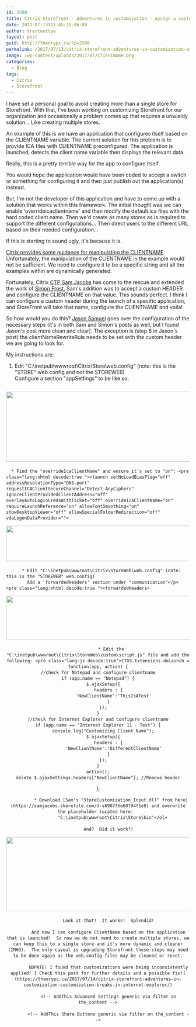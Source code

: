 ```yaml
---
id: 2508
title: Citrix Storefront - Adventures in customization - Assign a custom clientname to an application
date: 2017-07-13T11:45:25-06:00
author: trententtye
layout: post
guid: http://theorypc.ca/?p=2508
permalink: /2017/07/13/citrix-storefront-adventures-in-customization-assign-a-custom-clientname-to-an-application/
image: /wp-content/uploads/2017/07/ClientName.png
categories:
  - Blog
tags:
  - Citrix
  - Storefront
---
```

I have set a personal goal to avoid creating more than a single store for Storefront.  With that, I've been working on customizing Storefront for our organization and occasionally a problem comes up that requires a unwieldy solution...  Like creating multiple stores.

An example of this is we have an application that configures itself based on the CLIENTNAME variable.  The current solution for  this problem is to provide ICA files with CLIENTNAME preconfigured.  The application is launched, detects the client name variable then displays the relevant data.

Really, this is a pretty terrible way for the app to configure itself.

You would hope the application would have been coded to accept a switch or something for configuring it and then just publish out the application(s) instead.

But, I'm not the developer of this application and have to come up with a solution that works within this framework.  The initial thought was we can enable 'overrideicaclientname' and then modify the default.ica files with the hard coded client name.  Then we'd create as many stores as is required to support the different configurations...  Then direct users to the different URL based on their needed configuration...

If this is starting to sound ugly, it's because it is.

[Citrix provides some guidance for manipulating the CLIENTNAME](https://www.citrix.com/blogs/2015/07/01/rewriting-the-session-clientname-from-storefront/).  Unfortunately, the manipulation of the CLIENTNAME in the example would not be sufficient.  We need to configure it to be a specific string and all the examples within are dynamically generated.

Fortunately, Citrix [CTP Sam Jacobs](https://www.mycugc.org/blog/passing-parameters-to-&/xendesktop-by-rewriting-the-storefront-clientname) has come to the rescue and extended the work of [Simon Frost.](https://www.citrix.com/blogs/author/simonf/) Sam's addition was to accept a custom HEADER and configure the CLIENTNAME on that value.  This sounds perfect.  I think I can configure a custom header during the launch of a specific application, and StoreFront will take that name, configure the CLIENTNAME and voila!

So how would you do this?  [Jason Samuel](http://www.jasonsamuel.com/2017/03/02/how-to-rewrite-the-client-name-in-citrix-storefront-3-9-using-storefront-sdk/) goes over the configuration of the necessary steps (it's in both Sam and Simon's posts as well, but I found Jason's post more clean and clear).  The exception is (step 6 in Jason's post) the clientNameRewriteRule needs to be set with the custom header we are going to look for.

My instructions are:

  1. Edit "C:\inetpub\wwwroot\Citrix\Store\web.config" (note: this is the "STORE" web.config and not the STOREWEB)  
    Configure a section "appSettings" to be like so:</p> <pre class="lang:xhtml decode:true "><appSettings>
  <add key="clientNameRewriteRule" value="$H'NewClientName' " />
</appSettings></pre>
    
<img class="aligncenter size-full wp-image-2509" src="/wp-content/uploads/2017/07/Store_WebConfig.png" alt="" width="978" height="192" srcset="/wp-content/uploads/2017/07/Store_WebConfig.png 978w, /wp-content/uploads/2017/07/Store_WebConfig-300x59.png 300w, /wp-content/uploads/2017/07/Store_WebConfig-768x151.png 768w" sizes="(max-width: 978px) 100vw, 978px" /> </li> 
    
      * Find the "overrideIcaClientName" and ensure it's set to "on": <pre class="lang:xhtml decode:true "><launch setNoLoadBiasFlag="off" addressResolutionType="DNS-port" requestICAClientSecureChannel="Detect-AnyCiphers" ignoreClientProvidedClientAddress="off" overlayAutoLoginCredsWithTicket="off" overrideIcaClientName="on" requireLaunchReference="on" allowFontSmoothing="on" showDesktopViewer="off" allowSpecialFolderRedirection="off" vdaLogonDataProvider="">
</pre>
        
<img class="aligncenter size-large wp-image-2511" src="/wp-content/uploads/2017/07/overrideIcaClientName-1600x136.png" alt="" width="1140" height="97" srcset="/wp-content/uploads/2017/07/overrideIcaClientName-1600x136.png 1600w, /wp-content/uploads/2017/07/overrideIcaClientName-300x25.png 300w, /wp-content/uploads/2017/07/overrideIcaClientName-768x65.png 768w" sizes="(max-width: 1140px) 100vw, 1140px" /> </li> 
        
          * Edit "C:\inetpub\wwwroot\Citrix\StoreWeb\web.config" (note: this is the "STOREWEB" web.config)  
            Add a 'forwardedHeaders' section under "communication"</p> <pre class="lang:xhtml decode:true "><forwardedHeaders>
   <header name="NewClientName" />
</forwardedHeaders></pre>
            
<img class="aligncenter size-full wp-image-2510" src="/wp-content/uploads/2017/07/forwardedHeaders.png" alt="" width="732" height="120" srcset="/wp-content/uploads/2017/07/forwardedHeaders.png 732w, /wp-content/uploads/2017/07/forwardedHeaders-300x49.png 300w" sizes="(max-width: 732px) 100vw, 732px" /> </li> 
            
              * Edit the "C:\inetpub\wwwroot\Citrix\StoreWeb\custom\script.js" file and add the following: <pre class="lang:js decode:true">CTXS.Extensions.doLaunch =  function(app, action) {
	//check for Notepad and configure clientname
	if (app.name == "Notepad") {
		$.ajaxSetup({
			headers : {
				'NewClientName':'ThisIsATest'
			}
		});
	}
	//check for Internet Explorer and configure clientname
	if (app.name == "Internet Explorer 11 - Test") {
		console.log("Customizing Client Name");
		$.ajaxSetup({
			headers : {
				'NewClientName':'DifferentClientName'
			}
		});
	}
    action();
	delete $.ajaxSettings.headers["NewClientName"]; //Remove header
};
</pre>
            
              * Download [Sam's "StoreCustomization_Input.dll" from here](https://samjacobs.sharefile.com/d-s6907f6e68f94f1e8) and overwrite the placeholder located here:  
                "C:\inetpub\wwwroot\Citrix\Store\bin"</ol> 
            
            And?  Did it work?!
            
<img class="aligncenter size-full wp-image-2512" src="/wp-content/uploads/2017/07/ClientNameHardCode.png" alt="" width="556" height="203" srcset="/wp-content/uploads/2017/07/ClientNameHardCode.png 556w, /wp-content/uploads/2017/07/ClientNameHardCode-300x110.png 300w" sizes="(max-width: 556px) 100vw, 556px" /> 
            
            Look at that!  It works!  Splendid!
            
            And now I can configure ClientName based on the application that is launched!  So now we do not need to create multiple stores, we can keep this to a single store and it's more dynamic and cleaner (IMHO).  The only caveat is upgrading Storefront these steps may need to be done again as the web.config files may be cleaned or reset.
            
            UDPATE! I found that customizations were being inconsistently applied! [ Check this post for further details and a possible fix!](https://theorypc.ca/2017/07/14/citrix-storefront-adventures-in-customization-customization-breaks-in-internet-explorer/)
            
            <!-- AddThis Advanced Settings generic via filter on the_content -->
            
            <!-- AddThis Share Buttons generic via filter on the_content -->
